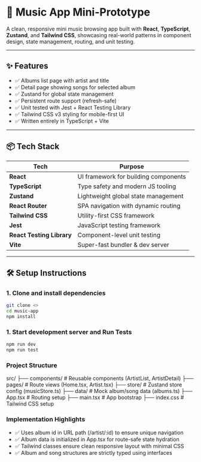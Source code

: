 # 🎵 Music App Mini-Prototype

A clean, responsive mini music browsing app built with **React**, **TypeScript**, **Zustand**, and **Tailwind CSS**, showcasing real-world patterns in component design, state management, routing, and unit testing.

---

## ✨ Features

- ✅ Albums list page with artist and title
- ✅ Detail page showing songs for selected album
- ✅ Zustand for global state management
- ✅ Persistent route support (refresh-safe)
- ✅ Unit tested with Jest + React Testing Library
- ✅ Tailwind CSS v3 styling for mobile-first UI
- ✅ Written entirely in TypeScript + Vite

---

## 📦 Tech Stack

| Tech                      | Purpose                              |
| ------------------------- | ------------------------------------ |
| **React**                 | UI framework for building components |
| **TypeScript**            | Type safety and modern JS tooling    |
| **Zustand**               | Lightweight global state management  |
| **React Router**          | SPA navigation with dynamic routing  |
| **Tailwind CSS**          | Utility-first CSS framework          |
| **Jest**                  | JavaScript testing framework         |
| **React Testing Library** | Component-level unit testing         |
| **Vite**                  | Super-fast bundler & dev server      |

---

## 🛠️ Setup Instructions

### 1. Clone and install dependencies

```bash
git clone <>
cd music-app
npm install

```

### 1. Start development server and Run Tests

```bash
npm run dev
npm run test
```

### Project Structure

src/
├── components/ # Reusable components (ArtistList, ArtistDetail)
├── pages/ # Route views (Home.tsx, Artist.tsx)
├── store/ # Zustand store config (musicStore.ts)
├── data/ # Mock album/song data (albums.ts)
├── App.tsx # Routing setup
├── main.tsx # App bootstrap
├── index.css # Tailwind CSS setup

### Implementation Highlights

- ✅ Uses album id in URL path (/artist/:id) to ensure unique navigation
- ✅ Album data is initialized in App.tsx for route-safe state hydration
- ✅ Tailwind classes ensure clean responsive layout with minimal CSS
- ✅ Album and song structures are strictly typed using interfaces
